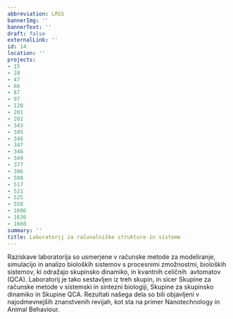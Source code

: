 ```yaml
---
abbreviation: LRSS
bannerImg: ''
bannerText: ''
draft: false
externalLink: ''
id: 14
location: ''
projects:
- 15
- 28
- 47
- 66
- 87
- 97
- 120
- 201
- 202
- 343
- 345
- 346
- 347
- 348
- 349
- 377
- 386
- 508
- 517
- 521
- 525
- 558
- 1606
- 1630
- 1660
summary: ''
title: Laboratorij za računalniške strukture in sisteme
---
```


Raziskave laboratorija so usmerjene v računske metode za modeliranje, simulacijo in analizo bioloških sistemov s procesnimi zmožnostmi, bioloških sistemov, ki odražajo skupinsko dinamiko, in kvantnih celičnih  avtomatov (QCA). Laboratorij je tako sestavljen iz treh skupin, in sicer Skupine za računske metode v sistemski in sintezni biologiji, Skupine za skupinsko dinamiko in Skupine QCA. Rezultati našega dela so bili objavljeni v najodmevnejših znanstvenih revijah, kot sta na primer Nanotechnology in Animal Behaviour.